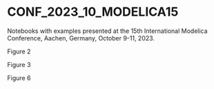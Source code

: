 # CONF_2023_10_MODELICA15
Notebooks with examples presented at the 15th International Modelica Conference, Aachen, Germany, October 9-11, 2023.

Figure 2

Figure 3

Figure 6
